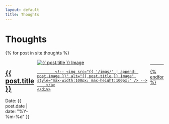 ```yaml
---
layout: default
title: Thoughts
---
```


# Thoughts

{% for post in site.thoughts %}
<div style="display: flex; align-items: start;">
    <div style="flex-grow: 1;">
        <h2><a href="{{ post.url }}">{{ post.title }}</a></h2>
        <p>Date: {{ post.date | date: "%Y-%m-%d" }}</p>
    </div>
    <div>
        <a href="{{ post.url }}">
            <img src="{{ post.image }}" alt="{{ post.title }} Image" style="max-height:200px;" />


            <!-- <img src="{{ '/imgs/' | append: post.image }}" alt="{{ post.title }} Image" style="max-width:100px; max-height:100px;" /> -->
        </a>
    </div>
</div>
<hr>
{% endfor %}
